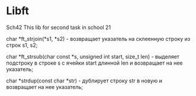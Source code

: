 # Libft
Sch42
This lib for second task in school 21

char *ft_strjoin(*s1, *s2) - возвращает указатель на склеенную строку из строк s1, s2;

char	*ft_strsub(char const *s, unsigned int start, size_t len) - выделяет подстроку в строке s с ячейки start длинной len и возвращает на нее указатель;

char *strdup(const char *str) - дублирует строку str в новую и возвращает на нее указатель;
